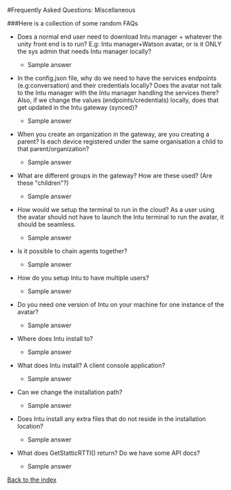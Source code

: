 #Frequently Asked Questions: Miscellaneous

###Here is a collection of some random FAQs

* Does a normal end user need to download Intu manager + whatever the unity front end is to run? E.g: Intu manager+Watson avatar, or is it ONLY the sys admin that needs Intu manager locally?
  * Sample answer

* In the config.json file, why do we need to have the services endpoints (e.g:conversation) and their credentials locally? Does the avatar not talk to the Intu manager with the Intu manager handling the services there? Also, if we change the values (endpoints/credentials) locally, does that get updated in the Intu gateway (synced)?
  * Sample answer

* When you create an organization in the gateway, are you creating a parent? Is each device registered under the same organisation a child to that parent/organization?
  * Sample answer

* What are different groups in the gateway? How are these used? (Are these "children"?)
  * Sample answer

* How would we setup the terminal to run in the cloud? As a user using the avatar should not have to launch the Intu terminal to run the avatar, it should be seamless.
  * Sample answer

* Is it possible to chain agents together?
  * Sample answer

* How do you setup Intu to have multiple users?
  * Sample answer

* Do you need one version of Intu on your machine for one instance of the avatar?
  * Sample answer

* Where does Intu install to?
  * Sample answer

* What does Intu install? A client console application?
  * Sample answer

* Can we change the installation path?
  * Sample answer

* Does Intu install any extra files that do not reside in the installation location?
  * Sample answer

* What does GetStatticRTTI() return? Do we have some API docs?
  * Sample answer

[Back to the index](../../README.md)

